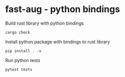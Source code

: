 # fast-aug - python bindings


Build rust library with python bindings
```shell
cargo check
```

Install python package with bindings to rust library
```shell
pip install . -v
```

Run python tests
```shell
pytest tests
```